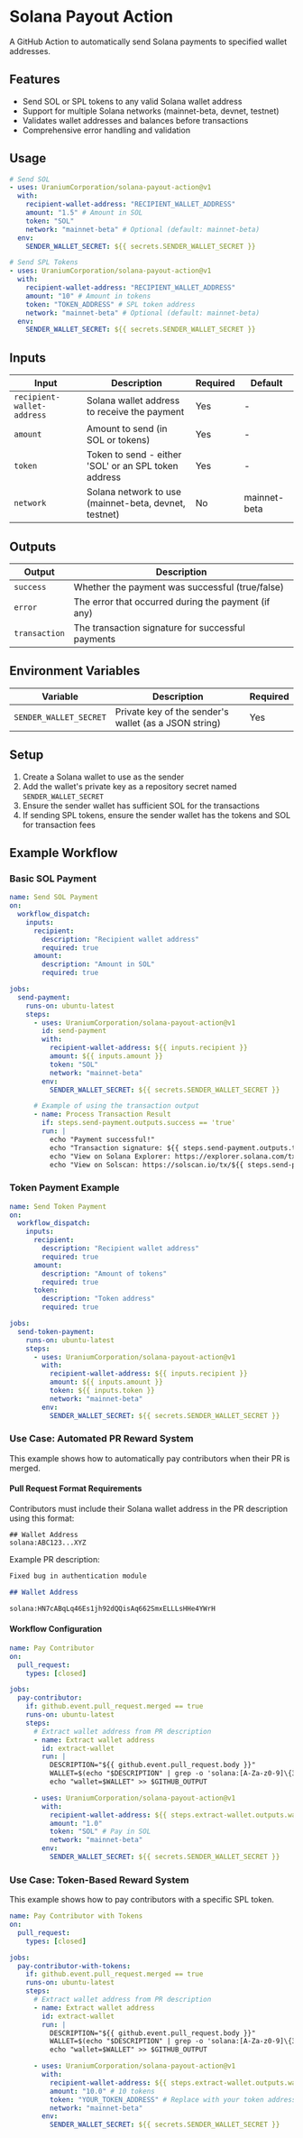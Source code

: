 # Solana Payout Action

A GitHub Action to automatically send Solana payments to specified wallet addresses.

## Features

- Send SOL or SPL tokens to any valid Solana wallet address
- Support for multiple Solana networks (mainnet-beta, devnet, testnet)
- Validates wallet addresses and balances before transactions
- Comprehensive error handling and validation

## Usage

```yaml
# Send SOL
- uses: UraniumCorporation/solana-payout-action@v1
  with:
    recipient-wallet-address: "RECIPIENT_WALLET_ADDRESS"
    amount: "1.5" # Amount in SOL
    token: "SOL"
    network: "mainnet-beta" # Optional (default: mainnet-beta)
  env:
    SENDER_WALLET_SECRET: ${{ secrets.SENDER_WALLET_SECRET }}

# Send SPL Tokens
- uses: UraniumCorporation/solana-payout-action@v1
  with:
    recipient-wallet-address: "RECIPIENT_WALLET_ADDRESS"
    amount: "10" # Amount in tokens
    token: "TOKEN_ADDRESS" # SPL token address
    network: "mainnet-beta" # Optional (default: mainnet-beta)
  env:
    SENDER_WALLET_SECRET: ${{ secrets.SENDER_WALLET_SECRET }}
```

## Inputs

| Input                      | Description                                           | Required | Default      |
| -------------------------- | ----------------------------------------------------- | -------- | ------------ |
| `recipient-wallet-address` | Solana wallet address to receive the payment          | Yes      | -            |
| `amount`                   | Amount to send (in SOL or tokens)                     | Yes      | -            |
| `token`                    | Token to send - either 'SOL' or an SPL token address  | Yes      | -            |
| `network`                  | Solana network to use (mainnet-beta, devnet, testnet) | No       | mainnet-beta |

## Outputs

| Output        | Description                                         |
| ------------- | --------------------------------------------------- |
| `success`     | Whether the payment was successful (true/false)     |
| `error`       | The error that occurred during the payment (if any) |
| `transaction` | The transaction signature for successful payments   |

## Environment Variables

| Variable               | Description                                           | Required |
| ---------------------- | ----------------------------------------------------- | -------- |
| `SENDER_WALLET_SECRET` | Private key of the sender's wallet (as a JSON string) | Yes      |

## Setup

1. Create a Solana wallet to use as the sender
2. Add the wallet's private key as a repository secret named `SENDER_WALLET_SECRET`
3. Ensure the sender wallet has sufficient SOL for the transactions
4. If sending SPL tokens, ensure the sender wallet has the tokens and SOL for transaction fees

## Example Workflow

### Basic SOL Payment

```yaml
name: Send SOL Payment
on:
  workflow_dispatch:
    inputs:
      recipient:
        description: "Recipient wallet address"
        required: true
      amount:
        description: "Amount in SOL"
        required: true

jobs:
  send-payment:
    runs-on: ubuntu-latest
    steps:
      - uses: UraniumCorporation/solana-payout-action@v1
        id: send-payment
        with:
          recipient-wallet-address: ${{ inputs.recipient }}
          amount: ${{ inputs.amount }}
          token: "SOL"
          network: "mainnet-beta"
        env:
          SENDER_WALLET_SECRET: ${{ secrets.SENDER_WALLET_SECRET }}

      # Example of using the transaction output
      - name: Process Transaction Result
        if: steps.send-payment.outputs.success == 'true'
        run: |
          echo "Payment successful!"
          echo "Transaction signature: ${{ steps.send-payment.outputs.transaction }}"
          echo "View on Solana Explorer: https://explorer.solana.com/tx/${{ steps.send-payment.outputs.transaction }}"
          echo "View on Solscan: https://solscan.io/tx/${{ steps.send-payment.outputs.transaction }}"
```

### Token Payment Example

```yaml
name: Send Token Payment
on:
  workflow_dispatch:
    inputs:
      recipient:
        description: "Recipient wallet address"
        required: true
      amount:
        description: "Amount of tokens"
        required: true
      token:
        description: "Token address"
        required: true

jobs:
  send-token-payment:
    runs-on: ubuntu-latest
    steps:
      - uses: UraniumCorporation/solana-payout-action@v1
        with:
          recipient-wallet-address: ${{ inputs.recipient }}
          amount: ${{ inputs.amount }}
          token: ${{ inputs.token }}
          network: "mainnet-beta"
        env:
          SENDER_WALLET_SECRET: ${{ secrets.SENDER_WALLET_SECRET }}
```

### Use Case: Automated PR Reward System

This example shows how to automatically pay contributors when their PR is merged.

#### Pull Request Format Requirements

Contributors must include their Solana wallet address in the PR description using this format:

```
## Wallet Address
solana:ABC123...XYZ
```

Example PR description:

```markdown
Fixed bug in authentication module

## Wallet Address

solana:HN7cABqLq46Es1jh92dQQisAq662SmxELLLsHHe4YWrH
```

#### Workflow Configuration

```yaml
name: Pay Contributor
on:
  pull_request:
    types: [closed]

jobs:
  pay-contributor:
    if: github.event.pull_request.merged == true
    runs-on: ubuntu-latest
    steps:
      # Extract wallet address from PR description
      - name: Extract wallet address
        id: extract-wallet
        run: |
          DESCRIPTION="${{ github.event.pull_request.body }}"
          WALLET=$(echo "$DESCRIPTION" | grep -o 'solana:[A-Za-z0-9]\{32,\}' | cut -d':' -f2)
          echo "wallet=$WALLET" >> $GITHUB_OUTPUT

      - uses: UraniumCorporation/solana-payout-action@v1
        with:
          recipient-wallet-address: ${{ steps.extract-wallet.outputs.wallet }}
          amount: "1.0"
          token: "SOL" # Pay in SOL
          network: "mainnet-beta"
        env:
          SENDER_WALLET_SECRET: ${{ secrets.SENDER_WALLET_SECRET }}
```

### Use Case: Token-Based Reward System

This example shows how to pay contributors with a specific SPL token.

```yaml
name: Pay Contributor with Tokens
on:
  pull_request:
    types: [closed]

jobs:
  pay-contributor-with-tokens:
    if: github.event.pull_request.merged == true
    runs-on: ubuntu-latest
    steps:
      # Extract wallet address from PR description
      - name: Extract wallet address
        id: extract-wallet
        run: |
          DESCRIPTION="${{ github.event.pull_request.body }}"
          WALLET=$(echo "$DESCRIPTION" | grep -o 'solana:[A-Za-z0-9]\{32,\}' | cut -d':' -f2)
          echo "wallet=$WALLET" >> $GITHUB_OUTPUT

      - uses: UraniumCorporation/solana-payout-action@v1
        with:
          recipient-wallet-address: ${{ steps.extract-wallet.outputs.wallet }}
          amount: "10.0" # 10 tokens
          token: "YOUR_TOKEN_ADDRESS" # Replace with your token address
          network: "mainnet-beta"
        env:
          SENDER_WALLET_SECRET: ${{ secrets.SENDER_WALLET_SECRET }}
```
